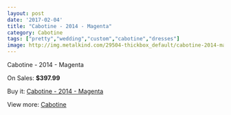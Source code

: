 ```yaml
---
layout: post
date: '2017-02-04'
title: "Cabotine - 2014 - Magenta"
category: Cabotine
tags: ["pretty","wedding","custom","cabotine","dresses"]
image: http://img.metalkind.com/29504-thickbox_default/cabotine-2014-magenta.jpg
---
```

Cabotine - 2014 - Magenta

On Sales: **$397.99**
<a href="https://www.metalkind.com/en/cabotine/10650-cabotine-2014-magenta.html"><amp-img layout="responsive" width="600" height="600" src="//img.metalkind.com/29504-thickbox_default/cabotine-2014-magenta.jpg" alt="Cabotine - 2014 - Magenta 0" /></a>
<a href="https://www.metalkind.com/en/cabotine/10650-cabotine-2014-magenta.html"><amp-img layout="responsive" width="600" height="600" src="//img.metalkind.com/29506-thickbox_default/cabotine-2014-magenta.jpg" alt="Cabotine - 2014 - Magenta 1" /></a>
<a href="https://www.metalkind.com/en/cabotine/10650-cabotine-2014-magenta.html"><amp-img layout="responsive" width="600" height="600" src="//img.metalkind.com/29508-thickbox_default/cabotine-2014-magenta.jpg" alt="Cabotine - 2014 - Magenta 2" /></a>
<a href="https://www.metalkind.com/en/cabotine/10650-cabotine-2014-magenta.html"><amp-img layout="responsive" width="600" height="600" src="//img.metalkind.com/29510-thickbox_default/cabotine-2014-magenta.jpg" alt="Cabotine - 2014 - Magenta 3" /></a>

Buy it: [Cabotine - 2014 - Magenta](https://www.metalkind.com/en/cabotine/10650-cabotine-2014-magenta.html "Cabotine - 2014 - Magenta")

View more: [Cabotine](https://www.metalkind.com/en/125-cabotine "Cabotine")
